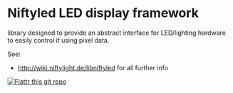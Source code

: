 Niftyled LED display framework
==============================

library designed to provide an abstract interface for LED/lighting hardware to easily control it using pixel data.

See:
* http://wiki.niftylight.de/libniftyled for all further info


[![Flattr this git repo](http://api.flattr.com/button/flattr-badge-large.png)](https://flattr.com/submit/auto?user_id=niftylight&url=http://github.com/niftylight&title=niftyled&description=Plugin%20based%20free%20%26%20open%20framework%20to%20setup%2C%20combine%20and%20control%20various%20LED%20hardware&tags=github,programming,api,led,foss,hardware&category=software)
